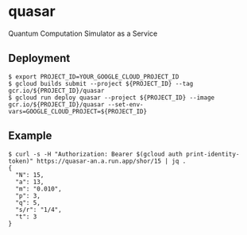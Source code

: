 # quasar

Quantum Computation Simulator as a Service

## Deployment

```shell
$ export PROJECT_ID=YOUR_GOOGLE_CLOUD_PROJECT_ID
$ gcloud builds submit --project ${PROJECT_ID} --tag gcr.io/${PROJECT_ID}/quasar
$ gcloud run deploy quasar --project ${PROJECT_ID} --image gcr.io/${PROJECT_ID}/quasar --set-env-vars=GOOGLE_CLOUD_PROJECT=${PROJECT_ID}
```

## Example

```shell
$ curl -s -H "Authorization: Bearer $(gcloud auth print-identity-token)" https://quasar-an.a.run.app/shor/15 | jq .
{
  "N": 15,
  "a": 13,
  "m": "0.010",
  "p": 3,
  "q": 5,
  "s/r": "1/4",
  "t": 3
}
```

